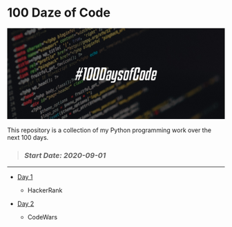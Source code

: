# 100 Daze of Code

![logo](https://github.com/seraph76/100-Daze-of-Code/blob/master/_resources/logo2.jpg) 

This repository is a collection of my Python programming work over the next 100 days.

> ### *_Start Date: 2020-09-01_*
---
* [Day 1](https://github.com/seraph76/100-Daze-of-Code/blob/master/Day-01/Day-01.md) 
    * HackerRank 
    
* [Day 2](https://github.com/seraph76/100-Daze-of-Code/blob/master/Day-02/Day-02.md)
    * CodeWars